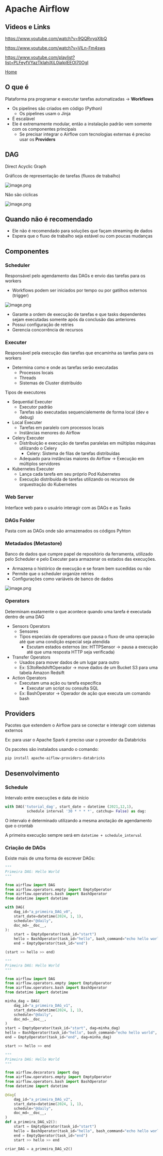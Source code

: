 # Apache Airflow

## Videos e Links

https://www.youtube.com/watch?v=9QQRvyqXlbQ

https://www.youtube.com/watch?v=VlLn-Fm4sws

https://www.youtube.com/playlist?list=PLFeyfVYazTkIahiXiL0ialpIEEOI70OgI

[Home](https://airflow.apache.org/)

## O que é

Plataforma pra programar e executar tarefas automatizadas → **Workflows**

- Os pipelines são criados em código (Python)
    - Os pipelines usam o Jinja
- É escalável
- Ele é extremamente modular, então a instalação padrão vem somente com os componentes principais
    - Se precisar integrar o Airflow com tecnologias externas é preciso usar os **Providers**

## DAG

Direct Acyclic Graph

Gráficos de representação de tarefas (fluxos de trabalho)

![image.png](Apache%20Airflow%201734b7f58b9d807cade9cf681555e2d4/image.png)

Não são cíclicas

![image.png](Apache%20Airflow%201734b7f58b9d807cade9cf681555e2d4/image%201.png)

## Quando não é recomendado

- Ele não é recomendado para soluções que façam streaming de dados
- Espera que o fluxo de trabalho seja estável ou com poucas mudanças

## Componentes

### Scheduler

Responsável pelo agendamento das DAGs e envio das tarefas para os workers

- Workflows podem ser iniciados por tempo ou por gatilhos externos (trigger)

![image.png](Apache%20Airflow%201734b7f58b9d807cade9cf681555e2d4/image%202.png)

- Garante a ordem de execução de tarefas e que tasks dependentes sejam executadas somente após da conclusão das anteriores
- Possui configuração de retries
- Gerencia concorrência de recursos

### Executer

Responsável pela execução das tarefas que encaminha as tarefas para os workers

- Determina como e onde as tarefas serão executadas
    - Processos locais
    - Threads
    - Sistemas de Cluster distribuído

Tipos de executores

- Sequential Executer
    - Executor padrão
    - Tarefas são executadas sequencialemente de forma local (dev e debug)
- Local Executer
    - Tarefas em paralelo com processos locais
    - Instâncias menores do Airflow
- Celery Executer
    - Distribuição e execução de tarefas paralelas em múltiplas máquinas utilizando o Celery
        - Celery: Sistema de filas de tarefas distribuídas
    - Adequado para instâncias maiores do Airflow → Execução em múltiplos servidores
- Kubernetes Executer
    - Lança cada tarefa em seu próprio Pod Kubernetes
    - Execução distribuída de tarefas utilizando os recursos de orquestração do Kubernetes

### Web Server

Interface web para o usuário interagir com as DAGs e as Tasks

### DAGs Folder

Pasta com as DAGs onde são armazenados os códigos Pyhton

### Metadados (Metastore)

Banco de dados que cumpre papel de repositório da ferramenta, utilizado pelo Scheduler e pelo Executer para armazenar os estados das execuções.

- Armazena o histórico de execução e se foram bem sucedidas ou não
- Permite que o scheduler organize retries
- Configurações como variáveis de banco de dados

![image.png](Apache%20Airflow%201734b7f58b9d807cade9cf681555e2d4/image%203.png)

### Operators

Determinam exatamente o que acontece quando uma tarefa é executada dentro de uma DAG

- Sensors Operators
    - Sensores
    - Tipos especiais de operadores que pausa o fluxo de uma operação até que uma condição especial seja atendida
        - Escutam estados externos (ex: HTTPSensor → pausa a execução até que uma resposta HTTP seja verificada)
- Transfer Operators
    - Usados para mover dados de um lugar para outro
    - Ex: S3toRedshiftOperador → move dados de um Bucket S3 para uma tabela Amazon Redsift
- Action Operators
    - Executam uma ação ou tarefa específica
        - Executar um script ou consulta SQL
    - Ex: BashOperator → Operador de ação que executa um comando bash
    

## Providers

Pacotes que extendem o Airflow para se conectar e interagir com sistemas externos

Ex: para usar o Apache Spark é preciso usar o provedor da Databricks

Os pacotes são instalados usando o comando:

```bash
pip install apache-aiflow-providers-databricks
```

## Desenvolvimento

### Schedule

Intervalo entre execuções e data de início

```python
with DAG('tutorial_dag', start_date = datetime (2021,12,1),
          schedule interval '30 * * * *', catchup= False) as dag:
```

O intervalo é determinado utilizando a mesma anotação de agendamento que o crontab

A primeira execução sempre será em `datetime + schedule_interval`

### Criação de DAGs

Existe mais de uma forma de escrever DAGs:

```python
"""
Primeira DAG: Hello World
"""

from airflow import DAG
from airflow.operators.empty import EmptyOperator
from airflow.operators.bash import BashOperator
from datetime import datetime

with DAG(
    dag_id="a_primeira_DAG_v0",
    start_date=datetime(2024, 1, 1),
    schedule="@daily",
    doc_md=__doc__,
):
    start = EmptyOperator(task_id="start")
    hello = BashOperator(task_id="hello", bash_command="echo hello world")
    end = EmptyOperator(task_id="end")

(start >> hello >> end)

```

```python
"""
Primeira DAG: Hello World
"""

from airflow import DAG
from airflow.operators.empty import EmptyOperator
from airflow.operators.bash import BashOperator
from datetime import datetime

minha_dag = DAG(
    dag_id="a_primeira_DAG_v1",
    start_date=datetime(2024, 1, 1),
    schedule="@daily",
    doc_md=__doc__,
)
start = EmptyOperator(task_id="start", dag=minha_dag)
hello = BashOperator(task_id="hello", bash_command="echo hello world", dag=minha_dag)
end = EmptyOperator(task_id="end", dag=minha_dag)

start >> hello >> end

```

```python
"""
Primeira DAG: Hello World
"""

from airflow.decorators import dag
from airflow.operators.empty import EmptyOperator
from airflow.operators.bash import BashOperator
from datetime import datetime

@dag(
    dag_id="a_primeira_DAG_v2",
    start_date=datetime(2024, 1, 1),
    schedule="@daily",
    doc_md=__doc__,
)
def a_primeira_DAG_v2():
    start = EmptyOperator(task_id="start")
    hello = BashOperator(task_id="hello", bash_command="echo hello world")
    end = EmptyOperator(task_id="end")
    start >> hello >> end

criar_DAG = a_primeira_DAG_v2()

```